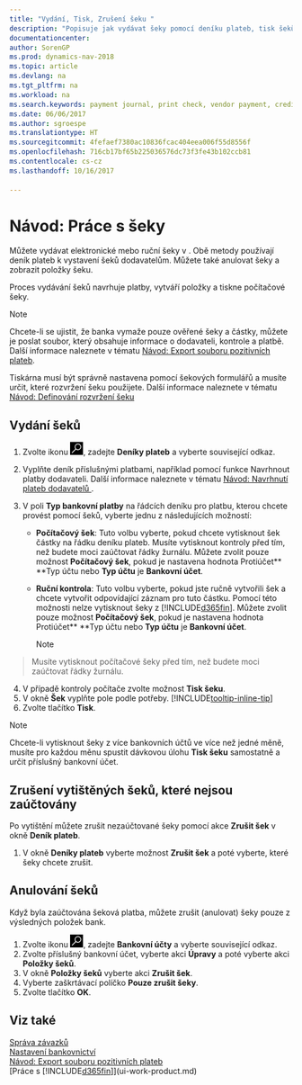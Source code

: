 ```yaml
---
title: "Vydání, Tisk, Zrušení šeku "
description: "Popisuje jak vydávat šeky pomocí deníku plateb, tisk šeků a zrušení nebo zobrazení položek šeků v Dynamics NAV."
documentationcenter: 
author: SorenGP
ms.prod: dynamics-nav-2018
ms.topic: article
ms.devlang: na
ms.tgt_pltfrm: na
ms.workload: na
ms.search.keywords: payment journal, print check, vendor payment, creditor, debt, balance due, AP
ms.date: 06/06/2017
ms.author: sgroespe
ms.translationtype: HT
ms.sourcegitcommit: 4fefaef7380ac10836fcac404eea006f55d8556f
ms.openlocfilehash: 716cb17bf65b225036576dc73f3fe43b102ccb81
ms.contentlocale: cs-cz
ms.lasthandoff: 10/16/2017

---
```

# <a name="how-to-work-with-checks"></a>Návod: Práce s šeky
Můžete vydávat elektronické mebo ruční šeky v . Obě metody používají deník plateb k vystavení šeků dodavatelům. Můžete také anulovat šeky a zobrazit položky šeku.

Proces vydávání šeků navrhuje platby, vytváří položky a tiskne počítačové šeky.

> [!NOTE]  
>   Chcete-li se ujistit, že banka vymaže pouze ověřené šeky a částky, můžete je poslat soubor, který obsahuje informace o dodavateli, kontrole a platbě. Další informace naleznete v tématu [Návod: Export souboru pozitivních plateb](finance-how-positive-pay.md).

Tiskárna musí být správně nastavena pomocí šekových formulářů a musíte určit, které rozvržení šeku použijete. Další informace naleznete v tématu [Návod: Definování rozvržení šeku](finance-how-define-check-layouts.md)

## <a name="to-issue-checks"></a>Vydání šeků
1. Zvolte ikonu ![Vyhledat stránku nebo sestavu](media/ui-search/search_small.png "Ikona Vyhledat stránku nebo sestavu"), zadejte **Deníky plateb** a vyberte související odkaz.
2. Vyplňte deník příslušnými platbami, například pomocí funkce Navrhnout platby dodavateli. Další informace naleznete v tématu [Návod: Navrhnutí plateb dodavatelů ](payables-how-suggest-vendor-payments.md).
3. V poli **Typ bankovní platby** na řádcích deníku pro platbu, kterou chcete provést pomocí šeků, vyberte jednu z následujících možností:

   * **Počítačový šek**: Tuto volbu vyberte, pokud chcete vytisknout šek částky na řádku deníku plateb. Musíte vytisknout kontroly před tím, než budete moci zaúčtovat řádky žurnálu. Můžete zvolit pouze možnost **Počítačový šek**, pokud je nastavena hodnota Protiúčet** **Typ účtu nebo **Typ účtu** je **Bankovní účet**.
   * **Ruční kontrola**: Tuto volbu vyberte, pokud jste ručně vytvořili šek a chcete vytvořit odpovídající záznam pro tuto částku. Pomocí této možnosti nelze vytisknout šeky z [!INCLUDE[d365fin](includes/d365fin_md.md)]. Můžete zvolit pouze možnost **Počítačový šek**, pokud je nastavena hodnota Protiúčet** **Typ účtu nebo **Typ účtu** je **Bankovní účet**.

     > [!NOTE]  
>   Musíte vytisknout počítačové šeky před tím, než budete moci zaúčtovat řádky žurnálu.
4. V případě kontroly počítače zvolte možnost **Tisk šeku**.
5. V okně **Šek** vyplňte pole podle potřeby. [!INCLUDE[tooltip-inline-tip](includes/tooltip-inline-tip_md.md)]
6. Zvolte tlačítko **Tisk**.

> [!NOTE]  
>   Chcete-li vytisknout šeky z více bankovních účtů ve více než jedné měně, musíte pro každou měnu spustit dávkovou úlohu **Tisk šeku** samostatně a určit příslušný bankovní účet.

## <a name="to-cancel-printed-checks-that-are-not-posted"></a>Zrušení vytištěných šeků, které nejsou zaúčtovány
Po vytištění můžete zrušit nezaúčtované šeky pomocí akce **Zrušit šek** v okně **Deník plateb**.

1. V okně **Deníky plateb** vyberte možnost **Zrušit šek** a poté vyberte, které šeky chcete zrušit.

## <a name="to-void-checks"></a>Anulování šeků
Když byla zaúčtována šeková platba, můžete zrušit (anulovat) šeky pouze z výsledných položek bank.

1. Zvolte ikonu ![Vyhledat stránku nebo sestavu](media/ui-search/search_small.png "Ikona Vyhledat stránku nebo sestavu"), zadejte **Bankovní účty** a vyberte související odkaz.
2. Zvolte příslušný bankovní účet, vyberte akci **Úpravy** a poté vyberte akci **Položky šeků**.
3. V okně **Položky šeků** vyberte akci **Zrušit šek**.
4. Vyberte zaškrtávací políčko **Pouze zrušit šeky**.
5. Zvolte tlačítko **OK**.

## <a name="see-also"></a>Viz také
[Správa závazků](payables-manage-payables.md)  
[Nastavení bankovnictví](bank-setup-banking.md)  
[Návod: Export souboru pozitivních plateb](finance-how-positive-pay.md)  
[Práce s [!INCLUDE[d365fin](includes/d365fin_md.md)]](ui-work-product.md)  


